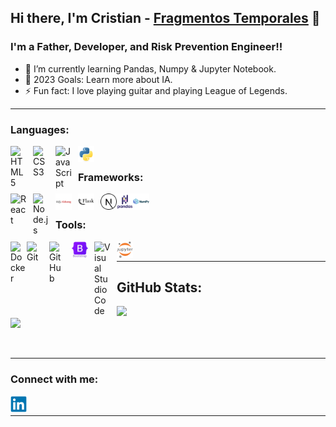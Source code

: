 ## Hi there, I'm Cristian - [Fragmentos Temporales][github] 👋 

### I'm a Father, Developer, and Risk Prevention Engineer!!
- 🌱 I’m currently learning Pandas, Numpy & Jupyter Notebook.
- 🥅 2023 Goals: Learn more about IA.
- ⚡ Fun fact: I love playing guitar and playing League of Legends.

<hr/>

### Languages:

<img align="left" alt="HTML5" width="26px" src="https://cdn.jsdelivr.net/gh/devicons/devicon/icons/html5/html5-original.svg" style="padding-right:10px;" />
<img align="left" alt="CSS3" width="26px" src="https://cdn.jsdelivr.net/gh/devicons/devicon/icons/css3/css3-original.svg" style="padding-right:10px;" />
<img align="left" alt="JavaScript" width="26px" src="https://cdn.jsdelivr.net/gh/devicons/devicon/icons/javascript/javascript-original.svg" style="padding-right:10px;" />
<img align="left" alt="Python" width="26px" src="https://github.com/devicons/devicon/blob/v2.15.1/icons/python/python-original.svg" style="padding-right:10px;" />

<br />

### Frameworks:

<img align="left" alt="React" width="26px" src="https://cdn.jsdelivr.net/gh/devicons/devicon/icons/react/react-original.svg" style="padding-right:10px;" />
<img align="left" alt="Node.js" width="26px" src="https://cdn.jsdelivr.net/gh/devicons/devicon/icons/nodejs/nodejs-original.svg" style="padding-right:10px;" />
<img align="left" alt="SQL Alchemy" width="26px" src="https://github.com/devicons/devicon/blob/v2.15.1/icons/sqlalchemy/sqlalchemy-original-wordmark.svg" style="padding-right:10px;" />
<img align="left" alt="FLask" width="26px" src="https://github.com/devicons/devicon/blob/v2.15.1/icons/flask/flask-original-wordmark.svg" style="padding-right:10px;" />
<img align="left" alt="Next.js" width="26px" src="https://github.com/devicons/devicon/blob/v2.15.1/icons/nextjs/nextjs-line.svg" />
<img align="left" alt="Pandas" width="26px" src="https://github.com/devicons/devicon/blob/v2.15.1/icons/pandas/pandas-original-wordmark.svg" />
<img align="left" alt="Numpy" width="26px" src="https://github.com/devicons/devicon/blob/v2.15.1/icons/numpy/numpy-original-wordmark.svg" />

<br />

### Tools:

<img align="left" alt="Docker" width="26px" src="https://img.icons8.com/?size=512&id=TkG10j-DmXkU&format=png" />
<img align="left" alt="Git" width="26px" src="https://cdn.jsdelivr.net/gh/devicons/devicon/icons/git/git-original.svg" style="padding-right:10px;" />
<img align="left" alt="GitHub" width="26px" src="https://user-images.githubusercontent.com/3369400/139447912-e0f43f33-6d9f-45f8-be46-2df5bbc91289.png" style="padding-right:10px;" />
<img align="left" alt="Bootstrap" width="26px" src="https://github.com/devicons/devicon/blob/v2.15.1/icons/bootstrap/bootstrap-original-wordmark.svg" style="padding-right:10px;" />
<img align="left" alt="Visual Studio Code" width="26px" src="https://cdn.jsdelivr.net/gh/devicons/devicon/icons/vscode/vscode-original.svg" style="padding-right:10px;" />
<img align="left" alt="Jupyter" width="26px" src="https://github.com/devicons/devicon/blob/v2.15.1/icons/jupyter/jupyter-original-wordmark.svg" style="padding-right:10px;" />

<br />
<hr/>

## GitHub Stats:
![](https://github-readme-streak-stats.herokuapp.com/?user=FragmentosTemporales&theme=highcontrast&hide_border=false)<br/>
![](https://github-readme-stats.vercel.app/api/top-langs/?username=FragmentosTemporales&theme=highcontrast&hide_border=false&include_all_commits=false&count_private=false&layout=compact)


[linkedin]: https://www.linkedin.com/in/fragmentostemporales
[github]: https://github.com/FragmentosTemporales
[instagram]: https://www.instagram.com/fragmentos_temporales/

<br />
<hr/>

### Connect with me:
[<img align="left" alt="linkedin" width="26px" src="https://github.com/devicons/devicon/blob/v2.15.1/icons/linkedin/linkedin-original.svg" style="padding-right:10px;" />][linkedin]

<br />
<hr/>
